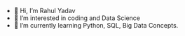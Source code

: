 - 👋 Hi, I’m Rahul Yadav
- 👀 I’m interested in coding and Data Science
- 🌱 I’m currently learning Python, SQL, Big Data Concepts.

<!---
19rahul99/19rahul99 is a ✨ special ✨ repository because its `README.md` (this file) appears on your GitHub profile.
You can click the Preview link to take a look at your changes.
--->
